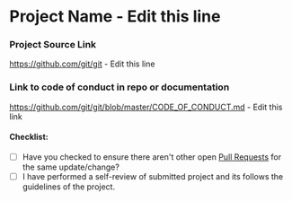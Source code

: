 # Project Name - Edit this line

### Project Source Link

https://github.com/git/git - Edit this line

### Link to code of conduct in repo or documentation

https://github.com/git/git/blob/master/CODE_OF_CONDUCT.md - Edit this link

#### Checklist:

- [ ] Have you checked to ensure there aren't other open [Pull Requests](../pulls) for the same update/change?
- [ ] I have performed a self-review of submitted project and its follows the guidelines of the project.
